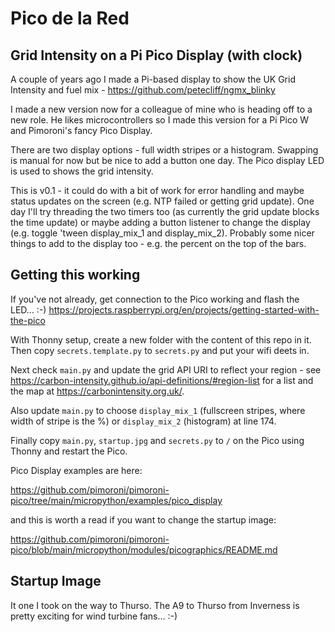 # Pico de la Red
## Grid Intensity on a Pi Pico Display (with clock)
A couple of years ago I made a Pi-based display to show the UK Grid Intensity and fuel mix - https://github.com/petecliff/ngmx_blinky

I made a new version now for a colleague of mine who is heading off to a new role. He likes microcontrollers so I made this version for a Pi Pico W and
Pimoroni's fancy Pico Display.

There are two display options - full width stripes or a histogram. Swapping is manual for now but be nice to add a button one day. The Pico display LED is used to shows
the grid intensity.

This is v0.1 - it could do with a bit of work for error handling and maybe status updates on the screen (e.g. NTP failed or getting grid update).
One day I'll try threading the two timers too (as currently the grid update blocks the time update) or maybe adding a button listener to change
the display (e.g. toggle 'tween display_mix_1 and display_mix_2). Probably some nicer things to add to the display too - e.g. the percent on the top of the bars.

## Getting this working
If you've not already, get connection to the Pico working and flash the LED... :-)
https://projects.raspberrypi.org/en/projects/getting-started-with-the-pico

With Thonny setup, create a new folder with the content of this repo in it. Then copy `secrets.template.py` to `secrets.py` and put your wifi deets in.

Next check `main.py` and update the grid API URI to reflect your region - see https://carbon-intensity.github.io/api-definitions/#region-list for a list and
the map at https://carbonintensity.org.uk/.

Also update `main.py` to choose `display_mix_1` (fullscreen stripes, where width of stripe is the %) or `display_mix_2` (histogram) at line 174.

Finally copy `main.py`, `startup.jpg` and `secrets.py` to `/` on the Pico using Thonny and restart the Pico.

Pico Display examples are here:

https://github.com/pimoroni/pimoroni-pico/tree/main/micropython/examples/pico_display

and this is worth a read if you want to change the startup image:

https://github.com/pimoroni/pimoroni-pico/blob/main/micropython/modules/picographics/README.md

## Startup Image
It one I took on the way to Thurso. The A9 to Thurso from Inverness is pretty exciting for wind turbine fans... :-)
